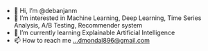 - 👋 Hi, I’m @debanjanm
- 👀 I’m interested in Machine Learning, Deep Learning, Time Series Analysis, A/B Testing, Recommender system
- 🌱 I’m currently learning Explainable Artificial Intelligence
- 📫 How to reach me ...dmondal896@gmail.com

<!---
- 💞️ I’m looking to collaborate on ...
--->
<!---
debanjanm/debanjanm is a ✨ special ✨ repository because its `README.md` (this file) appears on your GitHub profile.
You can click the Preview link to take a look at your changes.
--->
